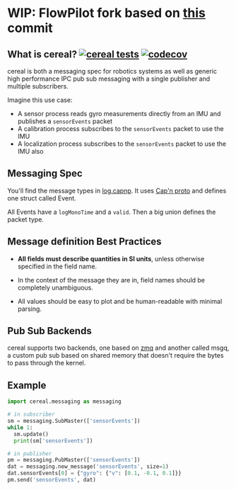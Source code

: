 # **WIP**: FlowPilot fork based on [this](https://github.com/commaai/cereal/tree/fe87410c115e32d1b8bb6db978ff19b7b19eb330) commit

## What is cereal? [![cereal tests](https://github.com/commaai/cereal/workflows/tests/badge.svg?event=push)](https://github.com/commaai/cereal/actions) [![codecov](https://codecov.io/gh/commaai/cereal/branch/master/graph/badge.svg)](https://codecov.io/gh/commaai/cereal)

cereal is both a messaging spec for robotics systems as well as generic high performance IPC pub sub messaging with a single publisher and multiple subscribers.

Imagine this use case:

- A sensor process reads gyro measurements directly from an IMU and publishes a `sensorEvents` packet
- A calibration process subscribes to the `sensorEvents` packet to use the IMU
- A localization process subscribes to the `sensorEvents` packet to use the IMU also

## Messaging Spec

You'll find the message types in [log.capnp](log.capnp). It uses [Cap'n proto](https://capnproto.org/capnp-tool.html) and defines one struct called Event.

All Events have a `logMonoTime` and a `valid`. Then a big union defines the packet type.

## Message definition Best Practices

- **All fields must describe quantities in SI units**, unless otherwise specified in the field name.

- In the context of the message they are in, field names should be completely unambiguous.

- All values should be easy to plot and be human-readable with minimal parsing.

## Pub Sub Backends

cereal supports two backends, one based on [zmq](https://zeromq.org/) and another called msgq, a custom pub sub based on shared memory that doesn't require the bytes to pass through the kernel.

## Example

```python
import cereal.messaging as messaging

# in subscriber
sm = messaging.SubMaster(['sensorEvents'])
while 1:
  sm.update()
  print(sm['sensorEvents'])

```

```python
# in publisher
pm = messaging.PubMaster(['sensorEvents'])
dat = messaging.new_message('sensorEvents', size=1)
dat.sensorEvents[0] = {"gyro": {"v": [0.1, -0.1, 0.1]}}
pm.send('sensorEvents', dat)
```

